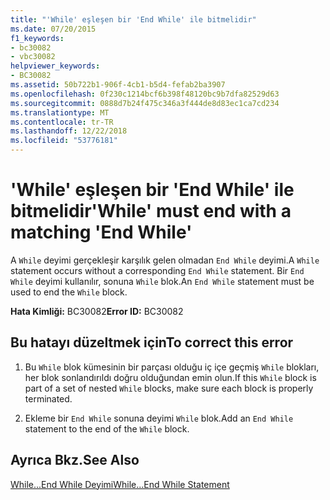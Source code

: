 ```yaml
---
title: "'While' eşleşen bir 'End While' ile bitmelidir"
ms.date: 07/20/2015
f1_keywords:
- bc30082
- vbc30082
helpviewer_keywords:
- BC30082
ms.assetid: 50b722b1-906f-4cb1-b5d4-fefab2ba3907
ms.openlocfilehash: 0f230c1214bcf6b398f48120bc9b7dfa82529d63
ms.sourcegitcommit: 0888d7b24f475c346a3f444de8d83ec1ca7cd234
ms.translationtype: MT
ms.contentlocale: tr-TR
ms.lasthandoff: 12/22/2018
ms.locfileid: "53776181"
---
```

# <a name="while-must-end-with-a-matching-end-while"></a><span data-ttu-id="bc41f-102">'While' eşleşen bir 'End While' ile bitmelidir</span><span class="sxs-lookup"><span data-stu-id="bc41f-102">'While' must end with a matching 'End While'</span></span>
<span data-ttu-id="bc41f-103">A `While` deyimi gerçekleşir karşılık gelen olmadan `End While` deyimi.</span><span class="sxs-lookup"><span data-stu-id="bc41f-103">A `While` statement occurs without a corresponding `End While` statement.</span></span> <span data-ttu-id="bc41f-104">Bir `End While` deyimi kullanılır, sonuna `While` blok.</span><span class="sxs-lookup"><span data-stu-id="bc41f-104">An `End While` statement must be used to end the `While` block.</span></span>  
  
 <span data-ttu-id="bc41f-105">**Hata Kimliği:** BC30082</span><span class="sxs-lookup"><span data-stu-id="bc41f-105">**Error ID:** BC30082</span></span>  
  
## <a name="to-correct-this-error"></a><span data-ttu-id="bc41f-106">Bu hatayı düzeltmek için</span><span class="sxs-lookup"><span data-stu-id="bc41f-106">To correct this error</span></span>  
  
1.  <span data-ttu-id="bc41f-107">Bu `While` blok kümesinin bir parçası olduğu iç içe geçmiş `While` blokları, her blok sonlandırıldı doğru olduğundan emin olun.</span><span class="sxs-lookup"><span data-stu-id="bc41f-107">If this `While` block is part of a set of nested `While` blocks, make sure each block is properly terminated.</span></span>  
  
2.  <span data-ttu-id="bc41f-108">Ekleme bir `End While` sonuna deyimi `While` blok.</span><span class="sxs-lookup"><span data-stu-id="bc41f-108">Add an `End While` statement to the end of the `While` block.</span></span>  
  
## <a name="see-also"></a><span data-ttu-id="bc41f-109">Ayrıca Bkz.</span><span class="sxs-lookup"><span data-stu-id="bc41f-109">See Also</span></span>  
 [<span data-ttu-id="bc41f-110">While...End While Deyimi</span><span class="sxs-lookup"><span data-stu-id="bc41f-110">While...End While Statement</span></span>](../../visual-basic/language-reference/statements/while-end-while-statement.md)
